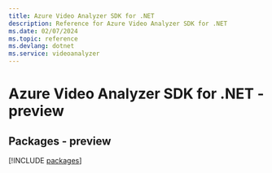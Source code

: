 ```yaml
---
title: Azure Video Analyzer SDK for .NET
description: Reference for Azure Video Analyzer SDK for .NET
ms.date: 02/07/2024
ms.topic: reference
ms.devlang: dotnet
ms.service: videoanalyzer
---
```

# Azure Video Analyzer SDK for .NET - preview
## Packages - preview
[!INCLUDE [packages](video-analyzer-index.md)]